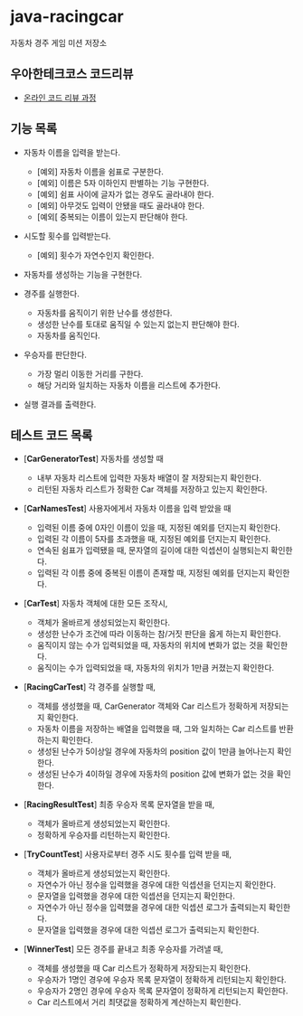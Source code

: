 # java-racingcar
자동차 경주 게임 미션 저장소

## 우아한테크코스 코드리뷰
* [온라인 코드 리뷰 과정](https://github.com/woowacourse/woowacourse-docs/blob/master/maincourse/README.md)

## 기능 목록
* 자동차 이름을 입력을 받는다.
   * [예외] 자동차 이름을 쉼표로 구분한다.
   * [예외] 이름은 5자 이하인지 판별하는 기능 구현한다.
   * [예외] 쉼표 사이에 글자가 없는 경우도 골라내야 한다.
   * [예외] 아무것도 입력이 안됐을 때도 골라내야 한다.
   * [예외[ 중복되는 이름이 있는지 판단해야 한다.
* 시도할 횟수를 입력받는다.
   * [예외] 횟수가 자연수인지 확인한다.
   
* 자동차를 생성하는 기능을 구현한다.
* 경주를 실행한다. 
    * 자동차를 움직이기 위한 난수를 생성한다.
    * 생성한 난수를 토대로 움직일 수 있는지 없는지 판단해야 한다.
    * 자동차를 움직인다.
* 우승자를 판단한다.
    * 가장 멀리 이동한 거리를 구한다.
    * 해당 거리와 일치하는 자동차 이름을 리스트에 추가한다.
    
* 실행 결과를 출력한다.

## 테스트 코드 목록
* [**CarGeneratorTest**] 자동차를 생성할 때
    * 내부 자동차 리스트에 입력한 자동차 배열이 잘 저장되는지 확인한다.
    * 리턴된 자동차 리스트가 정확한 Car 객체를 저장하고 있는지 확인한다.

* [**CarNamesTest**] 사용자에게서 자동차 이름을 입력 받았을 때
    * 입력된 이름 중에 0자인 이름이 있을 때, 지정된 예외를 던지는지 확인한다.
    * 입력된 각 이름이 5자를 초과했을 때, 지정된 예외를 던지는지 확인한다.
    * 연속된 쉼표가 입력됐을 때, 문자열의 길이에 대한 익셉션이 실행되는지 확인한다.
    * 입력된 각 이름 중에 중복된 이름이 존재할 때, 지정된 예외를 던지는지 확인한다.

* [**CarTest**] 자동차 객체에 대한 모든 조작시,
    * 객체가 올바르게 생성되었는지 확인한다.
    * 생성한 난수가 조건에 따라 이동하는 참/거짓 판단을 옳게 하는지 확인한다.
    * 움직이지 않는 수가 입력되었을 때, 자동차의 위치에 변화가 없는 것을 확인한다.
    * 움직이는 수가 입력되었을 때, 자동차의 위치가 1만큼 커졌는지 확인한다.

* [**RacingCarTest**] 각 경주를 실행할 때,
    * 객체를 생성했을 때, CarGenerator 객체와 Car 리스트가 정확하게 저장되는지 확인한다.
    * 자동차 이름을 저장하는 배열을 입력했을 때, 그와 일치하는 Car 리스트를 반환하는지 확인한다.
    * 생성된 난수가 5이상일 경우에 자동차의 position 값이 1만큼 늘어나는지 확인한다.
    * 생성된 난수가 4이하일 경우에 자동차의 position 값에 변화가 없는 것을 확인한다.

* [**RacingResultTest**] 최종 우승자 목록 문자열을 받을 때,
    * 객체가 올바르게 생성되었는지 확인한다.
    * 정확하게 우승자를 리턴하는지 확인한다.

* [**TryCountTest**] 사용자로부터 경주 시도 횟수를 입력 받을 때,
    * 객체가 올바르게 생성되었는지 확인한다.
    * 자연수가 아닌 정수을 입력했을 경우에 대한 익셉션을 던지는지 확인한다.
    * 문자열을 입력했을 경우에 대한 익셉션을 던지는지 확인한다.
    * 자연수가 아닌 정수을 입력했을 경우에 대한 익셉션 로그가 출력되는지 확인한다.
    * 문자열을 입력했을 경우에 대한 익셉션 로그가 출력되는지 확인한다.

* [**WinnerTest**] 모든 경주를 끝내고 최종 우승자를 가려낼 때,
    * 객체를 생성했을 때 Car 리스트가 정확하게 저장되는지 확인한다.
    * 우승자가 1명인 경우에 우승자 목록 문자열이 정확하게 리턴되는지 확인한다.
    * 우승자가 2명인 경우에 우승자 목록 문자열이 정확하게 리턴되는지 확인한다.
    * Car 리스트에서 거리 최댓값을 정확하게 계산하는지 확인한다.